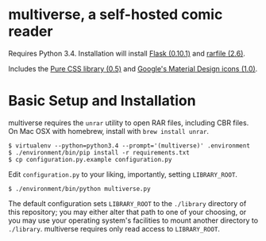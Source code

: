 multiverse, a self-hosted comic reader
======================================

Requires Python 3.4.  Installation will install [Flask (0.10.1)](http://flask.pocoo.org/)
and [rarfile (2.6)](https://pypi.python.org/pypi/rarfile/2.2).

Includes the [Pure CSS library (0.5)](http://purecss.io/) and
[Google's Material Design icons (1.0)](https://github.com/google/material-design-icons/).


Basic Setup and Installation
============================

multiverse requires the `unrar` utility to open RAR files, including CBR
files.  On Mac OSX with homebrew, install with `brew install unrar`.

```
$ virtualenv --python=python3.4 --prompt='(multiverse)' .environment
$ ./environment/bin/pip install -r requirements.txt
$ cp configuration.py.example configuration.py
```

Edit `configuration.py` to your liking, importantly, setting `LIBRARY_ROOT`.

```
$ ./environment/bin/python multiverse.py
```

The default configuration sets `LIBRARY_ROOT` to the `./library` directory of
this repository; you may either alter that path to one of your choosing, or
you may use your operating system's facilities to mount another directory to
`./library`.  multiverse requires only read access to `LIBRARY_ROOT`.

